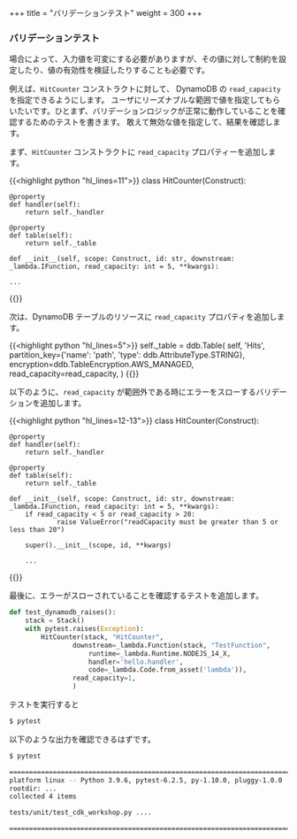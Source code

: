 +++
title = "バリデーションテスト"
weight = 300
+++

### バリデーションテスト

場合によって、入力値を可変にする必要がありますが、その値に対して制約を設定したり、値の有効性を検証したりすることも必要です。

例えば、`HitCounter` コンストラクトに対して、 DynamoDB の `read_capacity` を指定できるようにします。
ユーザにリーズナブルな範囲で値を指定してもらいたいです。ひとまず、バリデーションロジックが正常に動作していることを確認するためのテストを書きます。
敢えて無効な値を指定して、結果を確認します。

まず、`HitCounter` コンストラクトに `read_capacity` プロパティーを追加します。

{{<highlight python "hl_lines=11">}}
class HitCounter(Construct):

    @property
    def handler(self):
        return self._handler

    @property
    def table(self):
        return self._table

    def __init__(self, scope: Construct, id: str, downstream: _lambda.IFunction, read_capacity: int = 5, **kwargs):

    ...
{{</highlight>}}

次は、DynamoDB テーブルのリソースに `read_capacity` プロパティを追加します。

{{<highlight python "hl_lines=5">}}
self._table = ddb.Table(
    self, 'Hits',
    partition_key={'name': 'path', 'type': ddb.AttributeType.STRING},
    encryption=ddb.TableEncryption.AWS_MANAGED,
    read_capacity=read_capacity,
)
{{</highlight>}}

以下のように、`read_capacity` が範囲外である時にエラーをスローするバリデーションを追加します。

{{<highlight python "hl_lines=12-13">}}
class HitCounter(Construct):

    @property
    def handler(self):
        return self._handler

    @property
    def table(self):
        return self._table

    def __init__(self, scope: Construct, id: str, downstream: _lambda.IFunction, read_capacity: int = 5, **kwargs):
        if read_capacity < 5 or read_capacity > 20:
                raise ValueError("readCapacity must be greater than 5 or less than 20")

        super().__init__(scope, id, **kwargs)

        ...
{{</highlight>}}

最後に、エラーがスローされていることを確認するテストを追加します。

```python
def test_dynamodb_raises():
    stack = Stack()
    with pytest.raises(Exception):
        HitCounter(stack, "HitCounter",
                downstream=_lambda.Function(stack, "TestFunction",
                    runtime=_lambda.Runtime.NODEJS_14_X,
                    handler='hello.handler',
                    code=_lambda.Code.from_asset('lambda')),
                read_capacity=1,
                )
```

テストを実行すると

```bash
$ pytest
```

以下のような出力を確認できるはずです。

```bash
$ pytest

================================================================================================= test session starts =================================================================================================
platform linux -- Python 3.9.6, pytest-6.2.5, py-1.10.0, pluggy-1.0.0
rootdir: ...
collected 4 items

tests/unit/test_cdk_workshop.py ....                                                                                                                                                                            [100%]

================================================================================================== 4 passed in 1.59s ==================================================================================================
```
